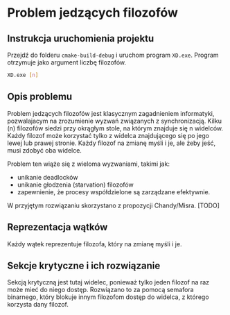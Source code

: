 # Problem jedzących filozofów

## Instrukcja uruchomienia projektu

Przejdź do folderu `cmake-build-debug` i uruchom program `XD.exe`. Program otrzymuje jako argument liczbę filozofów.


```bash
XD.exe [n]
```

## Opis problemu
Problem jedzących filozofów jest klasycznym zagadnieniem informatyki, 
pozwalajacym na zrozumienie wyzwań związanych z synchronizacją. 
Kilku (n) filozofów siedzi przy okrągłym stole, na którym znajduje się n widelców. 
Każdy filozof może korzystać tylko z widelca znajdującego się po jego lewej lub prawej stronie. 
Każdy filozof na zmianę myśli i je, ale żeby jeść, musi zdobyć oba widelce.

Problem ten wiąże się z wieloma wyzwaniami, takimi jak:
- unikanie deadlocków
- unikanie głodzenia (starvation) filozofów
- zapewnienie, że procesy współdzielone są zarządzane efektywnie.

W przyjętym rozwiązaniu skorzystano z propozycji Chandy/Misra. [TODO]

## Reprezentacja wątków

Każdy wątek reprezentuje filozofa, który na zmianę myśli i je.

## Sekcje krytyczne i ich rozwiązanie

Sekcją krytyczną jest tutaj widelec, ponieważ tylko jeden filozof na raz może mieć do niego dostęp. 
Rozwiązano to za pomocą semafora binarnego, który blokuje innym filozofom dostęp do widelca, z którego korzysta dany filozof.
